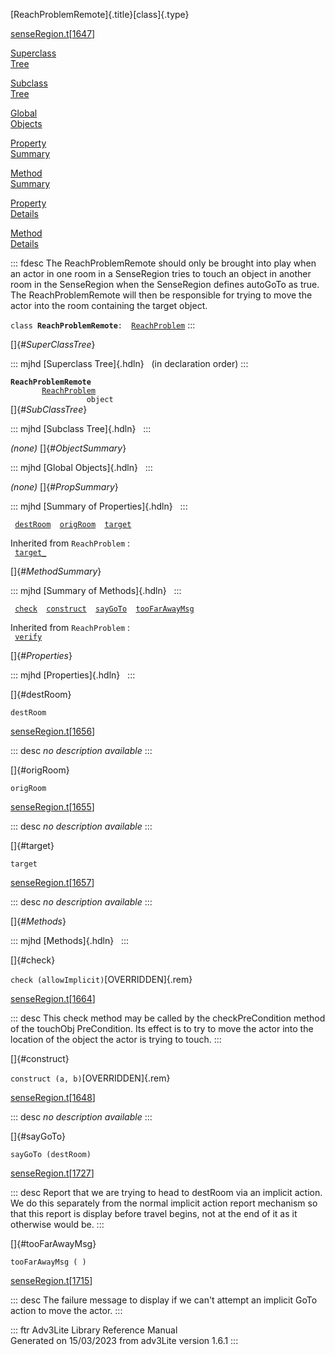 [ReachProblemRemote]{.title}[class]{.type}

[senseRegion.t](../file/senseRegion.t.html)\[[1647](../source/senseRegion.t.html#1647)\]

[Superclass\
Tree](#_SuperClassTree_)

[Subclass\
Tree](#_SubClassTree_)

[Global\
Objects](#_ObjectSummary_)

[Property\
Summary](#_PropSummary_)

[Method\
Summary](#_MethodSummary_)

[Property\
Details](#_Properties_)

[Method\
Details](#_Methods_)

::: fdesc
The ReachProblemRemote should only be brought into play when an actor in
one room in a SenseRegion tries to touch an object in another room in
the SenseRegion when the SenseRegion defines autoGoTo as true. The
ReachProblemRemote will then be responsible for trying to move the actor
into the room containing the target object.

`class `**`ReachProblemRemote`**` :   `[`ReachProblem`](../object/ReachProblem.html)
:::

[]{#_SuperClassTree_}

::: mjhd
[Superclass Tree]{.hdln}   (in declaration order)
:::

**`ReachProblemRemote`**\
`         `[`ReachProblem`](../object/ReachProblem.html)\
`                 object`\
[]{#_SubClassTree_}

::: mjhd
[Subclass Tree]{.hdln}  
:::

*(none)* []{#_ObjectSummary_}

::: mjhd
[Global Objects]{.hdln}  
:::

*(none)* []{#_PropSummary_}

::: mjhd
[Summary of Properties]{.hdln}  
:::

` `[`destRoom`](#destRoom)`  `[`origRoom`](#origRoom)`  `[`target`](#target)`  `

Inherited from `ReachProblem` :\
` `[`target_`](../object/ReachProblem.html#target_)`  `

[]{#_MethodSummary_}

::: mjhd
[Summary of Methods]{.hdln}  
:::

` `[`check`](#check)`  `[`construct`](#construct)`  `[`sayGoTo`](#sayGoTo)`  `[`tooFarAwayMsg`](#tooFarAwayMsg)`  `

Inherited from `ReachProblem` :\
` `[`verify`](../object/ReachProblem.html#verify)`  `

[]{#_Properties_}

::: mjhd
[Properties]{.hdln}  
:::

[]{#destRoom}

`destRoom`

[senseRegion.t](../file/senseRegion.t.html)\[[1656](../source/senseRegion.t.html#1656)\]

::: desc
*no description available*
:::

[]{#origRoom}

`origRoom`

[senseRegion.t](../file/senseRegion.t.html)\[[1655](../source/senseRegion.t.html#1655)\]

::: desc
*no description available*
:::

[]{#target}

`target`

[senseRegion.t](../file/senseRegion.t.html)\[[1657](../source/senseRegion.t.html#1657)\]

::: desc
*no description available*
:::

[]{#_Methods_}

::: mjhd
[Methods]{.hdln}  
:::

[]{#check}

`check (allowImplicit)`[OVERRIDDEN]{.rem}

[senseRegion.t](../file/senseRegion.t.html)\[[1664](../source/senseRegion.t.html#1664)\]

::: desc
This check method may be called by the checkPreCondition method of the
touchObj PreCondition. Its effect is to try to move the actor into the
location of the object the actor is trying to touch.
:::

[]{#construct}

`construct (a, b)`[OVERRIDDEN]{.rem}

[senseRegion.t](../file/senseRegion.t.html)\[[1648](../source/senseRegion.t.html#1648)\]

::: desc
*no description available*
:::

[]{#sayGoTo}

`sayGoTo (destRoom)`

[senseRegion.t](../file/senseRegion.t.html)\[[1727](../source/senseRegion.t.html#1727)\]

::: desc
Report that we are trying to head to destRoom via an implicit action. We
do this separately from the normal implicit action report mechanism so
that this report is display before travel begins, not at the end of it
as it otherwise would be.
:::

[]{#tooFarAwayMsg}

`tooFarAwayMsg ( )`

[senseRegion.t](../file/senseRegion.t.html)\[[1715](../source/senseRegion.t.html#1715)\]

::: desc
The failure message to display if we can\'t attempt an implicit GoTo
action to move the actor.
:::

::: ftr
Adv3Lite Library Reference Manual\
Generated on 15/03/2023 from adv3Lite version 1.6.1
:::
